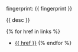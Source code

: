 
fingerprint: {{ fingerprint }}  

{{ desc }}  

{% for href in links %}
* [{{ href }}]({{href}})
{% endfor %}
